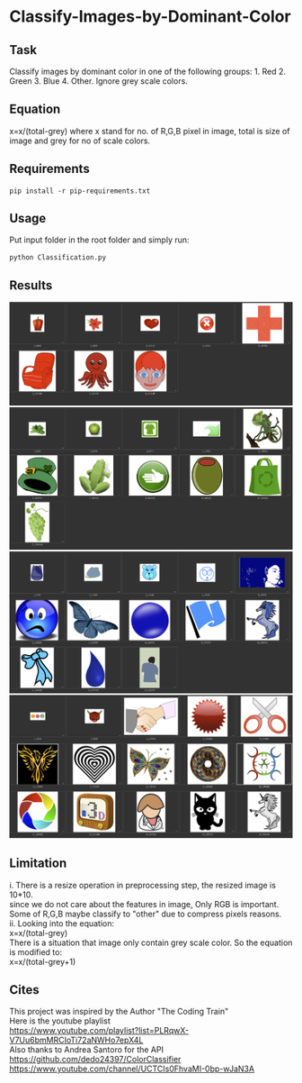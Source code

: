 # Classify-Images-by-Dominant-Color

## Task
Classify images by dominant color in one of the following groups: 1. Red 2. Green 3. Blue 4. Other. Ignore grey scale colors.  

## Equation
x=x/(total-grey) where x stand for no. of R,G,B pixel in image, total is size of image and grey for no of scale colors.  

## Requirements
    pip install -r pip-requirements.txt
    
## Usage
Put input folder in the root folder and simply run:
 
    python Classification.py
    
## Results
![](https://github.com/Louis24/Classify-Images-by-Dominant-Color/blob/master/src/red.PNG)
![](https://github.com/Louis24/Classify-Images-by-Dominant-Color/blob/master/src/green.PNG)
![](https://github.com/Louis24/Classify-Images-by-Dominant-Color/blob/master/src/blue.PNG)
![](https://github.com/Louis24/Classify-Images-by-Dominant-Color/blob/master/src/other.PNG)

## Limitation
i. There is a resize operation in preprocessing step, the resized image is 10*10.  
since we do not care about the features in image, Only RGB is important.  
Some of R,G,B maybe classify to "other" due to compress pixels reasons.  
ii. Looking into the equation:  
x=x/(total-grey)  
There is a situation that image only contain grey scale color. So the equation is modified to:  
x=x/(total-grey+1)  

## Cites
This project was inspired by the Author "The Coding Train"  
Here is the youtube playlist  
https://www.youtube.com/playlist?list=PLRqwX-V7Uu6bmMRCIoTi72aNWHo7epX4L  
Also thanks to Andrea Santoro for the API  
https://github.com/dedo24397/ColorClassifier  
https://www.youtube.com/channel/UCTCIs0FhvaMI-0bp-wJaN3A  



